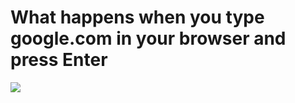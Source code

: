 #  What happens when you type google.com in your browser and press Enter
![]('https://github.com/rennleon/holberton-system_engineering-devops/raw/main/0x11-what_happens_when_your_type_holbertonschool_com_in_your_browser_and_press_enter/web_diagram.png')
